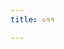 ```yaml
---
title: ०११

---
```

<div class="js_include" includetitle="false" newlevelforh1="2" unfilled url="../vetAla-panchavimshatikA/004/"></div>
